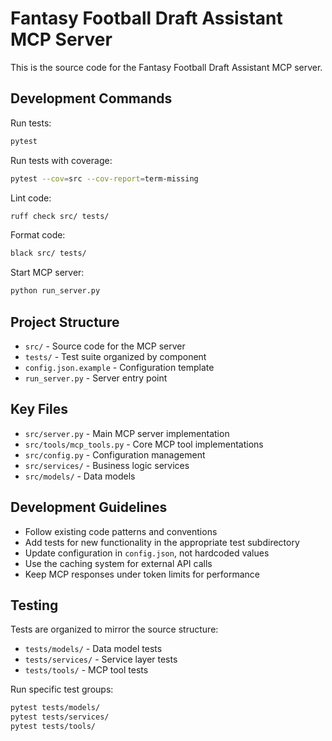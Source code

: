 # Fantasy Football Draft Assistant MCP Server

This is the source code for the Fantasy Football Draft Assistant MCP server.

## Development Commands

Run tests:
```bash
pytest
```

Run tests with coverage:
```bash
pytest --cov=src --cov-report=term-missing
```

Lint code:
```bash
ruff check src/ tests/
```

Format code:
```bash
black src/ tests/
```

Start MCP server:
```bash
python run_server.py
```

## Project Structure

- `src/` - Source code for the MCP server
- `tests/` - Test suite organized by component
- `config.json.example` - Configuration template
- `run_server.py` - Server entry point

## Key Files

- `src/server.py` - Main MCP server implementation
- `src/tools/mcp_tools.py` - Core MCP tool implementations
- `src/config.py` - Configuration management
- `src/services/` - Business logic services
- `src/models/` - Data models

## Development Guidelines

- Follow existing code patterns and conventions
- Add tests for new functionality in the appropriate test subdirectory
- Update configuration in `config.json`, not hardcoded values
- Use the caching system for external API calls
- Keep MCP responses under token limits for performance

## Testing

Tests are organized to mirror the source structure:
- `tests/models/` - Data model tests
- `tests/services/` - Service layer tests  
- `tests/tools/` - MCP tool tests

Run specific test groups:
```bash
pytest tests/models/
pytest tests/services/
pytest tests/tools/
```